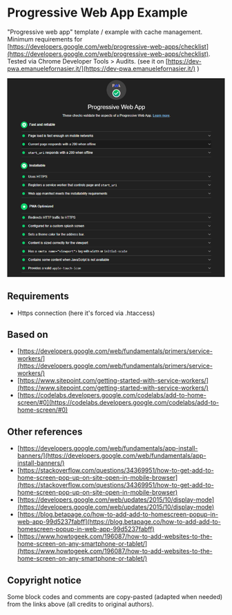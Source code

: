 # Progressive Web App Example

"Progressive web app" template / example with cache management.  
Minimum requirements for [https://developers.google.com/web/progressive-web-apps/checklist](https://developers.google.com/web/progressive-web-apps/checklist).  
Tested via Chrome Developer Tools > Audits. (see it on [https://dev-pwa.emanuelefornasier.it/](https://dev-pwa.emanuelefornasier.it/) )

![](pwa-checklist.png)

## Requirements
- Https connection (here it's forced via .htaccess)

## Based on 
- [https://developers.google.com/web/fundamentals/primers/service-workers/](https://developers.google.com/web/fundamentals/primers/service-workers/)
- [https://www.sitepoint.com/getting-started-with-service-workers/](https://www.sitepoint.com/getting-started-with-service-workers/)
- [https://codelabs.developers.google.com/codelabs/add-to-home-screen/#0](https://codelabs.developers.google.com/codelabs/add-to-home-screen/#0)

## Other references
- [https://developers.google.com/web/fundamentals/app-install-banners/](https://developers.google.com/web/fundamentals/app-install-banners/)
- [https://stackoverflow.com/questions/34369951/how-to-get-add-to-home-screen-pop-up-on-site-open-in-mobile-browser](https://stackoverflow.com/questions/34369951/how-to-get-add-to-home-screen-pop-up-on-site-open-in-mobile-browser)
- [https://developers.google.com/web/updates/2015/10/display-mode](https://developers.google.com/web/updates/2015/10/display-mode)
- [https://blog.betapage.co/how-to-add-add-to-homescreen-popup-in-web-app-99d5237fabff](https://blog.betapage.co/how-to-add-add-to-homescreen-popup-in-web-app-99d5237fabff)
- [https://www.howtogeek.com/196087/how-to-add-websites-to-the-home-screen-on-any-smartphone-or-tablet/](https://www.howtogeek.com/196087/how-to-add-websites-to-the-home-screen-on-any-smartphone-or-tablet/)

## Copyright notice
Some block codes and comments are copy-pasted (adapted when needed) from the links above (all credits to original authors).
